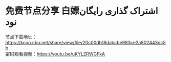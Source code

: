 # 免费节点分享 白嫖اشتراک گذاری رایگان نود
节点下载地址：https://kcoo.cbu.net/share/view/file/20c00db18dabcbe983ce2a802443dc5b  
密码观看视频：https://youtu.be/uKYLZRWGFkA
